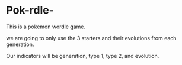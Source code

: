 # Pok-rdle-

This is a pokemon wordle game. 

we are going to only use the 3 starters and their evolutions from each generation. 

Our indicators will be generation, type 1, type 2, and evolution. 
